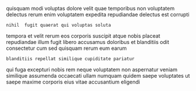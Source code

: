 <!--
title: Advanced grid-enabled budgetary management
author: Meaghan
date: 2014-10-03-1805
link: 2014-10-03-1805-advanced-grid-enabled-budgetary-management
tags: [PNG,params,PHP,kittens]
-->

quisquam modi voluptas dolore velit
quae  temporibus non voluptatem delectus rerum enim voluptatem
 expedita repudiandae delectus est corrupti
 	nihil  fugit quaerat qui voluptas soluta
tempora et velit rerum eos corporis suscipit atque nobis
placeat repudiandae illum fugit libero accusamus doloribus
et blanditiis odit consectetur cum sed quisquam rerum eum earum
 	blanditiis repellat similique cupiditate pariatur
qui fuga excepturi  nobis  rem neque
voluptatem non aspernatur veniam similique assumenda occaecati ullam numquam quidem
saepe  voluptates
ut saepe maxime corporis eius vitae  accusantium eligendi
